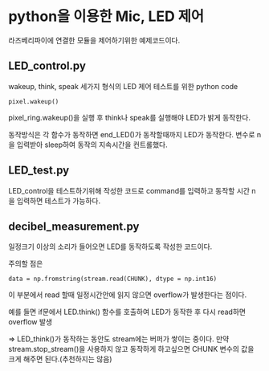 # python을 이용한 Mic, LED 제어

라즈베리파이에 연결한 모듈을 제어하기위한 예제코드이다.

## LED_control.py

wakeup, think, speak 세가지 형식의 LED 제어 테스트를 위한 python code

    pixel.wakeup()
    
pixel_ring.wakeup()을 실행 후  think나 speak를 실행해야 LED가 밝게 동작한다.

동작방식은 각 함수가 동작하면 end_LED()가 동작할때까지 LED가 동작한다. 변수로 n을 입력받아 sleep하여 동작의 지속시간을 컨트롤했다.

## LED_test.py

LED_control을 테스트하기위해 작성한 코드로 command를 입력하고 동작할 시간 n을 입력하면 테스트가 가능하다.

## decibel_measurement.py

일정크기 이상의 소리가 들어오면 LED를 동작하도록 작성한 코드이다.

주의할 점은

    data = np.fromstring(stream.read(CHUNK), dtype = np.int16)

이 부분에서 read 할때 일정시간안에 읽지 않으면 overflow가 발생한다는 점이다.

예를 들면 if문에서 LED.think() 함수를 호출하여 LED가 동작한 후 다시 read하면 overflow 발생

=> LED_think()가 동작하는 동안도 stream에는 버퍼가 쌓이는 중이다. 만약 stream.stop_stream()을 사용하지 않고 동작하게 하고싶으면
CHUNK 변수의 값을 크게 해주면 된다.(추천하지는 않음)
